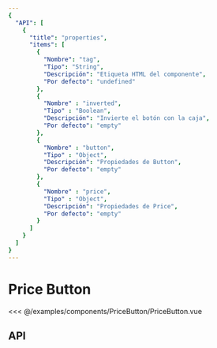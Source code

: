 ```yaml
---
{
  "API": [
    {
      "title": "properties",
      "items": [
        {
          "Nombre": "tag",
          "Tipo": "String",
          "Descripción": "Etiqueta HTML del componente",
          "Por defecto": "undefined"
        },
        {
          "Nombre" : "inverted",
          "Tipo" : "Boolean",
          "Descripción": "Invierte el botón con la caja",
          "Por defecto": "empty"
        },
        {
          "Nombre" : "button",
          "Tipo" : "Object",
          "Descripción": "Propiedades de Button",
          "Por defecto": "empty"
        },                      
        {
          "Nombre" : "price",
          "Tipo" : "Object",
          "Descripción": "Propiedades de Price",
          "Por defecto": "empty"
        }                      
      ] 
    }
  ]
}
---
```


# Price Button

<Preview>
  <template slot="demo">
    <components-PriceButton-PriceButton />
  </template>
  
  <<< @/examples/components/PriceButton/PriceButton.vue
</Preview>
  
## API

<Api />